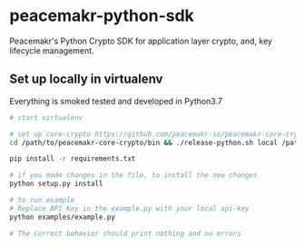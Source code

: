 # peacemakr-python-sdk
Peacemakr's Python Crypto SDK for application layer crypto, and, key lifecycle management.


## Set up locally in virtualenv
Everything is smoked tested and developed in Python3.7
```sh
# start virtualenv

# set up core-crypto https://github.com/peacemakr-io/peacemakr-core-crypto
cd /path/to/peacemakr-core-crypto/bin && ./release-python.sh local /path/to/virtualenv/lib/site-packages release

pip install -r requirements.txt

# if you made changes in the file, to install the new changes
python setup.py install

# to run example
# Replace API Key in the example.py with your local api-key
python examples/example.py

# The correct behavior should print nothing and no errors
```
